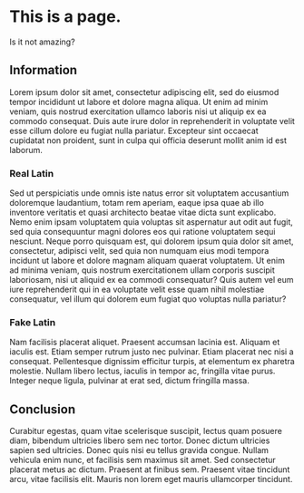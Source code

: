 # This is a page.

Is it not amazing?

## Information

Lorem ipsum dolor sit amet, consectetur adipiscing elit, sed do eiusmod tempor
incididunt ut labore et dolore magna aliqua. Ut enim ad minim veniam, quis
nostrud exercitation ullamco laboris nisi ut aliquip ex ea commodo consequat.
Duis aute irure dolor in reprehenderit in voluptate velit esse cillum dolore eu
fugiat nulla pariatur. Excepteur sint occaecat cupidatat non proident, sunt in
culpa qui officia deserunt mollit anim id est laborum.

### Real Latin

Sed ut perspiciatis unde omnis iste natus error sit voluptatem accusantium
doloremque laudantium, totam rem aperiam, eaque ipsa quae ab illo inventore
veritatis et quasi architecto beatae vitae dicta sunt explicabo. Nemo enim
ipsam voluptatem quia voluptas sit aspernatur aut odit aut fugit, sed quia
consequuntur magni dolores eos qui ratione voluptatem sequi nesciunt. Neque
porro quisquam est, qui dolorem ipsum quia dolor sit amet, consectetur,
adipisci velit, sed quia non numquam eius modi tempora incidunt ut labore et
dolore magnam aliquam quaerat voluptatem. Ut enim ad minima veniam, quis
nostrum exercitationem ullam corporis suscipit laboriosam, nisi ut aliquid ex
ea commodi consequatur? Quis autem vel eum iure reprehenderit qui in ea
voluptate velit esse quam nihil molestiae consequatur, vel illum qui dolorem
eum fugiat quo voluptas nulla pariatur?

### Fake Latin

Nam facilisis placerat aliquet. Praesent accumsan lacinia est. Aliquam et
iaculis est. Etiam semper rutrum justo nec pulvinar. Etiam placerat nec nisi a
consequat. Pellentesque dignissim efficitur turpis, at elementum ex pharetra
molestie. Nullam libero lectus, iaculis in tempor ac, fringilla vitae purus.
Integer neque ligula, pulvinar at erat sed, dictum fringilla massa.

## Conclusion

Curabitur egestas, quam vitae scelerisque suscipit, lectus quam posuere diam,
bibendum ultricies libero sem nec tortor. Donec dictum ultricies sapien sed
ultricies. Donec quis nisi eu tellus gravida congue. Nullam vehicula enim nunc,
et facilisis sem maximus sit amet. Sed consectetur placerat metus ac dictum.
Praesent at finibus sem. Praesent vitae tincidunt arcu, vitae facilisis elit.
Mauris non lorem eget mauris ullamcorper tincidunt.

